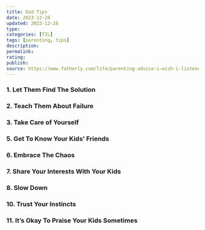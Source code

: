 ```yaml
---
title: Dad Tips
date: 2023-12-28
updated: 2023-12-28
type: 
categories: [TIL]
tags: [parenting, tips]
description: 
permalink: 
rating: 
publish: 
source: https://www.fatherly.com/life/parenting-advice-i-wish-i-listened-to-when-kids-were-little
---
```


### 1. Let Them Find The Solution

### 2. Teach Them About Failure
### 3. Take Care of Yourself

### 5. Get To Know Your Kids’ Friends

### 6. Embrace The Chaos

### 7. Share Your Interests With Your Kids

### 8. Slow Down

### 10. Trust Your Instincts

### 11. It’s Okay To Praise Your Kids Sometimes
